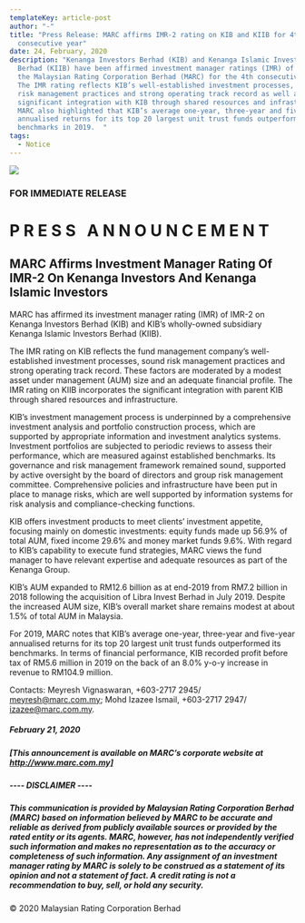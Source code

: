 ```yaml
---
templateKey: article-post
author: "-"
title: "Press Release: MARC affirms IMR-2 rating on KIB and KIIB for 4th
  consecutive year"
date: 24, February, 2020
description: "Kenanga Investors Berhad (KIB) and Kenanga Islamic Investors
  Berhad (KIIB) have been affirmed investment manager ratings (IMR) of IMR-2 by
  the Malaysian Rating Corporation Berhad (MARC) for the 4th consecutive year.
  The IMR rating reflects KIB’s well-established investment processes, sound
  risk management practices and strong operating track record as well as KIIB’s
  significant integration with KIB through shared resources and infrastructure.
  MARC also highlighted that KIB’s average one-year, three-year and five-year
  annualised returns for its top 20 largest unit trust funds outperformed its
  benchmarks in 2019.  "
tags:
  - Notice
---
```

![](/img/2018-05-16-marc-rating-2018.png)

### FOR IMMEDIATE RELEASE

# P R E S S   A N N O U N C E M E N T

## MARC Affirms Investment Manager Rating Of IMR-2 On Kenanga Investors And Kenanga Islamic Investors

MARC has affirmed its investment manager rating (IMR) of IMR-2 on Kenanga Investors Berhad (KIB) and KIB’s wholly-owned subsidiary Kenanga Islamic Investors Berhad (KIIB).

The IMR rating on KIB reflects the fund management company’s well-established investment processes, sound risk management practices and strong operating track record. These factors are moderated by a modest asset under management (AUM) size and an adequate financial profile. The IMR rating on KIIB incorporates the significant integration with parent KIB through shared resources and infrastructure.

KIB’s investment management process is underpinned by a comprehensive investment analysis and portfolio construction process, which are supported by appropriate information and investment analytics systems. Investment portfolios are subjected to periodic reviews to assess their performance, which are measured against established benchmarks. Its governance and risk management framework remained sound, supported by active oversight by the board of directors and group risk management committee. Comprehensive policies and infrastructure have been put in place to manage risks, which are well supported by information systems for risk analysis and compliance-checking functions.

KIB offers investment products to meet clients’ investment appetite, focusing mainly on domestic investments: equity funds made up 56.9% of total AUM, fixed income 29.6% and money market funds 9.6%. With regard to KIB’s capability to execute fund strategies, MARC views the fund manager to have relevant expertise and adequate resources as part of the Kenanga Group.

KIB’s AUM expanded to RM12.6 billion as at end-2019 from RM7.2 billion in 2018 following the acquisition of Libra Invest Berhad in July 2019. Despite the increased AUM size, KIB’s overall market share remains modest at about 1.5% of total AUM in Malaysia.

For 2019, MARC notes that KIB’s average one-year, three-year and five-year annualised returns for its top 20 largest unit trust funds outperformed its benchmarks. In terms of financial performance, KIB recorded profit before tax of RM5.6 million in 2019 on the back of an 8.0% y-o-y increase in revenue to RM104.9 million.

Contacts: Meyresh Vignaswaran, +603-2717 2945/ meyresh@marc.com.my; Mohd Izazee Ismail, +603-2717 2947/ izazee@marc.com.my.

##### February 21, 2020

##### \[This announcement is available on MARC’s corporate website at http://www.marc.com.my]

##### \---- DISCLAIMER ----

##### This communication is provided by Malaysian Rating Corporation Berhad (MARC) based on information believed by MARC to be accurate and reliable as derived from publicly available sources or provided by the rated entity or its agents. MARC, however, has not independently verified such information and makes no representation as to the accuracy or completeness of such information. Any assignment of an investment manager rating by MARC is solely to be construed as a statement of its opinion and not a statement of fact. A credit rating is not a recommendation to buy, sell, or hold any security.

© 2020 Malaysian Rating Corporation Berhad